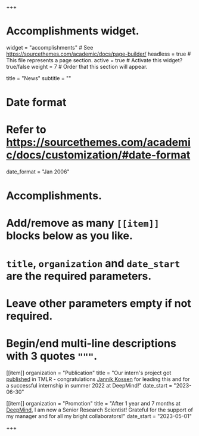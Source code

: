 +++
# Accomplishments widget.
widget = "accomplishments"  # See https://sourcethemes.com/academic/docs/page-builder/
headless = true  # This file represents a page section.
active = true  # Activate this widget? true/false
weight = 7  # Order that this section will appear.

title = "News"
subtitle = ""

# Date format
#   Refer to https://sourcethemes.com/academic/docs/customization/#date-format
date_format = "Jan 2006"

# Accomplishments.
#   Add/remove as many `[[item]]` blocks below as you like.
#   `title`, `organization` and `date_start` are the required parameters.
#   Leave other parameters empty if not required.
#   Begin/end multi-line descriptions with 3 quotes `"""`.

[[item]]
  organization = "Publication"
  title = "Our intern's project got [published](https://openreview.net/forum?id=Gbu1bHQhEL) in TMLR - congratulations [Jannik Kossen](https://www.jlko.eu/) for leading this and for a successful internship in summer 2022 at DeepMind!"
  date_start = "2023-06-30"

[[item]]
  organization = "Promotion"
  title = "After 1 year and 7 months at [DeepMind](https://www.deepmind.com/), I am now a Senior Research Scientist! Grateful for the support of my manager and for all my bright collaborators!"
  date_start = "2023-05-01"

+++
